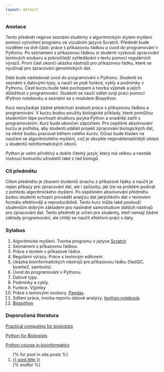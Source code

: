 ```yaml
---
layout: default
---
```

### Anotace

Tento předmět nejprve seznámí studenty s algoritmickým stylem myšlení pomocí vytvoření programu ve vizuálním jazyce Scratch. Předmět bude rozdělen na dvě části: práce s příkazovou řádkou a úvod do  programování v Pythonu. Po seznámení s příkazovou řádkou si studenti vyzkouší zpracování textových souboru a pokročilejší vyhledávání v textu pomocí regulárních výrazů.  První část ukončí ukázka nástrojů pro příkazovou řádku, které se využívají pro zpracování genomických dat. 

Dále bude následovat úvod do programování v Pythonu. Studenti se seznámí s datovými typy, a naučí se psát funkce, cykly a podmínky v Pythonu. Částí kurzu bude také pochopení a tvorba výjimek a jejích důležitost v programování. Studenti se naučí sdílet svoji práci pomocí IPython notebooku a seznámí se s modulem Biopython.

Kurz nevyžaduje žádné předchozí znalosti práce s příkazovou řádkou a programování. V kurzu budou použity biologické příklady, které pomůžou studentům lépe pochopit strukturu jazyka Python a snadněji začít s programováním. Kurz bude ukončen zápočtem. Pro úspěšné absolvování kurzu je potřeba, aby studenti udělali projekt zpracování biologických dat, na němž budou pracovat během celého kurzu. Důraz bude kladen na naučení se algoritmického myšlení, což je obvykle nejproblematičtější oblast u studentů neinformatických oborů. 

Python je velmi přivětivý a dobře čitelný jazyk, který má velkou a nestále rostoucí komunitu uživatelů také z řád biologů.

### Cíl předmětu

Cílem předmětu je zbavení studentů strachu z příkazové řádky a naučit je nejen příkazy pro zpracování dat, ale i způsoby, jak lze na problém podívat z pohledu algoritmického myšlení. Po úspěšném absolvování předmětu budou studenti schopni provádět analýzu dat jakýchkoliv dat v textovém formátu efektivněji a reproducibilně. Tento kurz může také poslouží studentům dobrým základem pro následné samostudium dalších nástrojů pro zpracování dat. Tento předmět je určen pro studenty, kteří nemají žádné základy programování, ale chtějí se naučit efektivní práci s daty.

### Sylabus
1. Algoritmické myšlení. Tvorba programu v jazyce [Scratch](https://scratch.mit.edu/)
2. Seznámení s příkazovou řádkou. 
3. Práce s textem v příkazové řádce.
4. Regulární výrazy. Práce s textovým editorem.
5. Ukázka bioinformatických nástrojů pro příkazovou řádku (fastQC, bowtie2, samtools).
6. Úvod do programování v Pythonu.
7. Datové typy. 
8. Podmínky a cykly.
9. Funkce. Výjimky
10. Práce s textovými soubory. [Pandas](http://pandas.pydata.org/).
11. Sdílení práce, tvorba reportu datové analýzy. [Ipython notebook](http://jupyter.org/).
12. [Biopython](http://biopython.org/DIST/docs/tutorial/Tutorial.html)

### Doporučená literatura

[Practical computing for biologists](http://practicalcomputing.org/)

[Python for Biologists](http://pythonforbiologists.com)

[Python course in bioinformatics](http://users.ugent.be/~vstorme/files/PYTHON/PythonBioinformatics.pdf)

<ol>
  {% for post in site.posts %}
    <li>
      <a href="{{ site.baseurl }}/{{ post.url }}">{{ post.title }}</a>
    </li>
  {% endfor %}
</ol>

